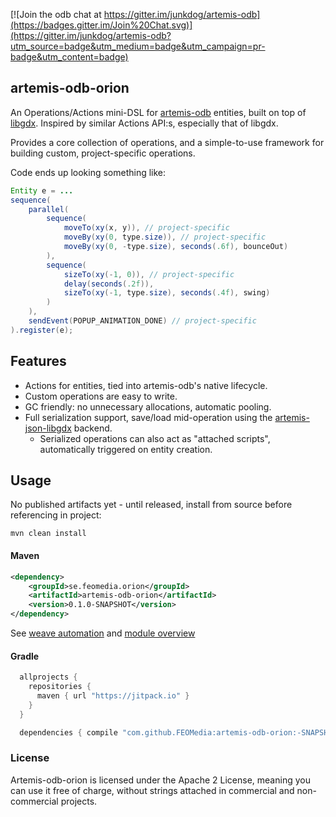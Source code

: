 [![Join the odb chat at https://gitter.im/junkdog/artemis-odb](https://badges.gitter.im/Join%20Chat.svg)](https://gitter.im/junkdog/artemis-odb?utm_source=badge&utm_medium=badge&utm_campaign=pr-badge&utm_content=badge)

## artemis-odb-orion

An Operations/Actions mini-DSL for [artemis-odb](https://github.com/junkdog/artemis-odb)
entities, built on top of [libgdx](https://github.com/libgdx/libgdx). Inspired by similar
Actions API:s, especially that of libgdx.

Provides a core collection of operations, and a simple-to-use framework for building
custom, project-specific operations.

Code ends up looking something like:
```java
Entity e = ...
sequence(
    parallel(
        sequence(
            moveTo(xy(x, y)), // project-specific
            moveBy(xy(0, type.size)), // project-specific
            moveBy(xy(0, -type.size), seconds(.6f), bounceOut)
        ),
        sequence(
            sizeTo(xy(-1, 0)), // project-specific
            delay(seconds(.2f)),
            sizeTo(xy(-1, type.size), seconds(.4f), swing)
        )
    ),
    sendEvent(POPUP_ANIMATION_DONE) // project-specific
).register(e);
```

## Features
- Actions for entities, tied into artemis-odb's native lifecycle.
- Custom operations are easy to write.
- GC friendly: no unnecessary allocations, automatic pooling.
- Full serialization support, save/load mid-operation using the
  [artemis-json-libgdx](https://github.com/junkdog/artemis-odb/wiki/libgdx-json) backend.
  - Serialized operations can also act as "attached scripts", automatically triggered on entity creation.

## Usage

No published artifacts yet - until released, install from source before referencing in project:

```
mvn clean install
```

#### Maven
```xml
<dependency>
	<groupId>se.feomedia.orion</groupId>
	<artifactId>artemis-odb-orion</artifactId>
	<version>0.1.0-SNAPSHOT</version>
</dependency>
```

See [weave automation](https://github.com/junkdog/artemis-odb/wiki/Weave-Automation) and [module overview](https://github.com/junkdog/artemis-odb/wiki/Module-Overview)

#### Gradle
```groovy
  allprojects {
    repositories {
      maven { url "https://jitpack.io" }    
    }
  }

  dependencies { compile "com.github.FEOMedia:artemis-odb-orion:-SNAPSHOT" }
```

### License

Artemis-odb-orion is licensed under the Apache 2 License, meaning you can use it free of charge, without strings attached in commercial and non-commercial projects.
